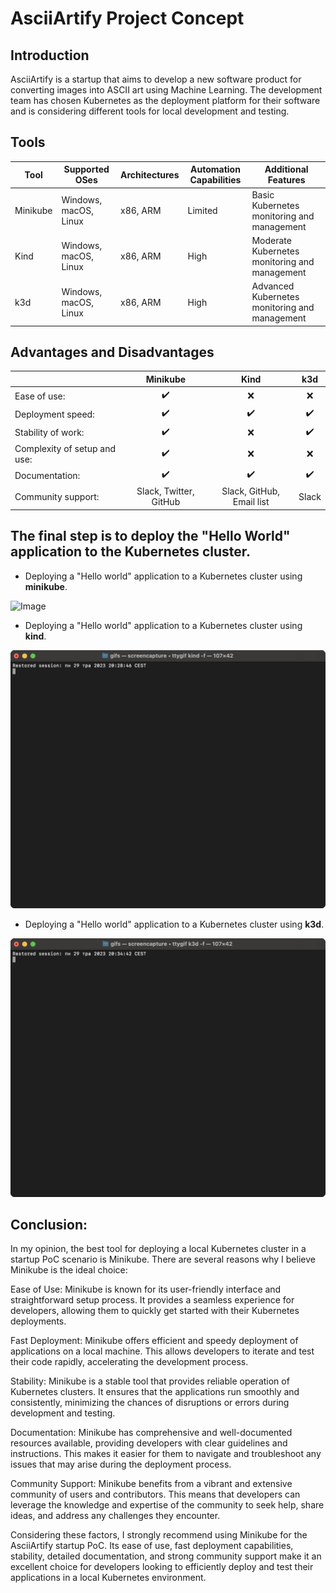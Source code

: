 # AsciiArtify Project Concept

## Introduction

AsciiArtify is a startup that aims to develop a new software product for converting images into ASCII art using Machine Learning. The development team has chosen Kubernetes as the deployment platform for their software and is considering different tools for local development and testing.

## Tools

| Tool               | Supported OSes  | Architectures | Automation Capabilities | Additional Features                |
| ------------------ | --------------- | ------------- | ---------------------- | ---------------------------------- |
| Minikube           | Windows, macOS, Linux  | x86, ARM      | Limited                | Basic Kubernetes monitoring and management  |
| Kind               | Windows, macOS, Linux  | x86, ARM      | High                   | Moderate Kubernetes monitoring and management  |
| k3d                | Windows, macOS, Linux  | x86, ARM      | High                   | Advanced Kubernetes monitoring and management  |

## Advantages and Disadvantages

|                            |       Minikube             |       Kind               |       k3d            |
|:---------------------------|:-------------------------:|:-----------------------:|:--------------------:|
|Ease of use:                | :heavy_check_mark:        | :x:                     | :x:                  |
|Deployment speed:           | :heavy_check_mark:        | :heavy_check_mark:      | :heavy_check_mark:   |
|Stability of work:          | :heavy_check_mark:        | :x:                     | :heavy_check_mark:   |
|Complexity of setup and use:| :heavy_check_mark:        | :x:                     | :x:                  |
|Documentation:              | :heavy_check_mark:        | :heavy_check_mark:      | :heavy_check_mark:   |
|Community support:          | Slack, Twitter, GitHub    | Slack, GitHub, Email list| Slack                |

## The final step is to deploy the "Hello World" application to the Kubernetes cluster.

* Deploying a "Hello world" application to a Kubernetes cluster using **minikube**.

![Image](https://github.com/EdwardKG/AsciiArtify/blob/main/.data/minikube_demo.gif)

* Deploying a "Hello world" application to a Kubernetes cluster using **kind**.

![Image](https://github.com/EdwardKG/AsciiArtify/blob/main/.data/kind_demo.gif)

* Deploying a "Hello world" application to a Kubernetes cluster using **k3d**.

![Image](https://github.com/EdwardKG/AsciiArtify/blob/main/.data/k3d_demo.gif)


## Conclusion:
In my opinion, the best tool for deploying a local Kubernetes cluster in a startup PoC scenario is Minikube. There are several reasons why I believe Minikube is the ideal choice:

Ease of Use: Minikube is known for its user-friendly interface and straightforward setup process. It provides a seamless experience for developers, allowing them to quickly get started with their Kubernetes deployments.

Fast Deployment: Minikube offers efficient and speedy deployment of applications on a local machine. This allows developers to iterate and test their code rapidly, accelerating the development process.

Stability: Minikube is a stable tool that provides reliable operation of Kubernetes clusters. It ensures that the applications run smoothly and consistently, minimizing the chances of disruptions or errors during development and testing.

Documentation: Minikube has comprehensive and well-documented resources available, providing developers with clear guidelines and instructions. This makes it easier for them to navigate and troubleshoot any issues that may arise during the deployment process.

Community Support: Minikube benefits from a vibrant and extensive community of users and contributors. This means that developers can leverage the knowledge and expertise of the community to seek help, share ideas, and address any challenges they encounter.

Considering these factors, I strongly recommend using Minikube for the AsciiArtify startup PoC. Its ease of use, fast deployment capabilities, stability, detailed documentation, and strong community support make it an excellent choice for developers looking to efficiently deploy and test their applications in a local Kubernetes environment.